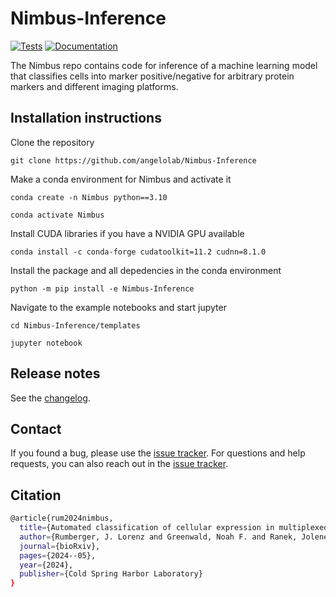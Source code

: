 # Nimbus-Inference

[![Tests][badge-tests]][link-tests]
[![Documentation][badge-docs]][link-docs]

[badge-tests]: https://img.shields.io/github/actions/workflow/status/angelolab/Nimbus-Inference/test.yaml?branch=main
[link-tests]: https://github.com/angelolab/Nimbus-Inference/actions/workflows/test.yml
[badge-docs]: https://img.shields.io/readthedocs/Nimbus-Inference

The Nimbus repo contains code for inference of a machine learning model that classifies cells into marker positive/negative for arbitrary protein markers and different imaging platforms.

## Installation instructions

Clone the repository

`git clone https://github.com/angelolab/Nimbus-Inference`


Make a conda environment for Nimbus and activate it

`conda create -n Nimbus python==3.10`

`conda activate Nimbus`

Install CUDA libraries if you have a NVIDIA GPU available 

`conda install -c conda-forge cudatoolkit=11.2 cudnn=8.1.0`

Install the package and all depedencies in the conda environment

`python -m pip install -e Nimbus-Inference`


Navigate to the example notebooks and start jupyter

`cd Nimbus-Inference/templates`

`jupyter notebook`


## Release notes

See the [changelog][changelog].

## Contact

If you found a bug, please use the [issue tracker][issue-tracker].
For questions and help requests, you can also reach out in the [issue tracker][issue-tracker].

## Citation

```bash
@article{rum2024nimbus,
  title={Automated classification of cellular expression in multiplexed imaging data with Nimbus},
  author={Rumberger, J. Lorenz and Greenwald, Noah F. and Ranek, Jolene S. and Boonrat, Potchara and Walker, Cameron and Franzen, Jannik and Varra, Sricharan Reddy and Kong, Alex and Sowers, Cameron and Liu, Candace C. and Averbukh, Inna and Piyadasa, Hadeesha and Vanguri, Rami and Nederlof, Iris and Wang, Xuefei Julie and Van Valen, David and Kok, Marleen and Hollman, Travis J. and Kainmueller, Dagmar and Angelo, Michael},
  journal={bioRxiv},
  pages={2024--05},
  year={2024},
  publisher={Cold Spring Harbor Laboratory}
}
```
[issue-tracker]: https://github.com/angelolab/Nimbus-Inference/issues
[changelog]: https://Nimbus-Inference.readthedocs.io/latest/changelog.html
[link-docs]: https://Nimbus-Inference.readthedocs.io
[link-api]: https://Nimbus-Inference.readthedocs.io/latest/api.html
